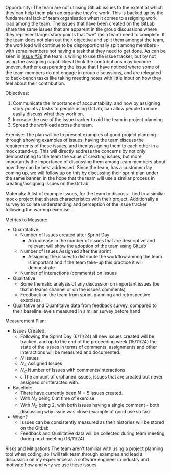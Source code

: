 Opportunity:
The team are not utilising GitLab issues to the extent at which they can help them plan an organise they're work. This is backed up by the fundamental lack of team organisation when it comes to assigning work load among the team. The issues that have been created on the GitLab share the same issues that are apparent in the group discussions where they represent larger story points that "we" (as a team) need to complete. If the team does not plan out their objective and split them amongst the team, the workload will continue to be disproportionally split among members - with some members not having a task that they need to get done. As can be seen in [Issue #36](https://stgit.dcs.gla.ac.uk/team-project-h/2024/sh17/sh17-main/-/issues/36) the team is willing to use the issue tracker, but by not using the assigning capabilities I think the contributions may become uneven, further exasperating the issue that I have noticed where some of the team members do not engage in group discussions, and are relegated to back-bench tasks like taking meeting notes with little input on how they feel about their contribution.

Objectives:
1. Communicate the importance of accountability, and how by assigning story points / tasks to people using GitLab, can allow people to more easily discuss what they work on.
2. Increase the use of the issue tracker to aid the team in project planning
3. Spread the workload across the team.

Exercise:
The plan will be to present examples of good project planning - through showing examples of issues, having the team discuss the requirements of these issues, and then assigning them to each other in a mock stand-up.
This will directly address the concerns by not only demonstrating to the team the value of creating issues, but more importantly the importance of discussing them among team members about how they can be best addressed.
Since the team, has a customer day coming up, we will follow up on this by discussing their sprint plan under the same banner, in the hope that the team will use a similar process in creating/assigning issues on the GitLab.

Materials:
A list of example issues, for the team to discuss - tied to a similiar mock-project that shares characteristics with their project. 
Additionally a survey to collate understanding and perception of the issue tracker following the warmup exercise.

Metrics to Measure:
- Quantitative:
	- Number of Issues created after Sprint Day
		- An increase in the number of issues that are descriptive and relevant will show the adoption of the team using GitLab
	- Number of Issues Assigned after the sprint
		- Assigning the issues to distribute the workflow among the team is important and if the team take-up this practice it will demonstrate 
	- Number of interactions (comments) on issues
- Qualitative
	- Some thematic analysis of any discussion on important issues (be that in teams channel or on the issues comments)
	- Feedback on the team from sprint-planning and retrospective exercises.
- Qualitative and Quantitaive data from feedback survey, compared to their baseline levels measured in similiar survey before hand

Measurement Plan:
- Issues Created:
	- Following the Sprint Day (6/11/24) all new issues created will be tracked, and up to the end of the preceeding week (15/11/24) the state of the issues in terms of comments, assignments and other interactions will be measured and documented.
	- $N$ Issues
	- $N_A$ Assigned Issues
	- $N_C$ Number of Issues with comments/Interactions
	- $\epsilon$ The amount of orphaned issues, issues that are created but never assigned or interacted with.
- Baseline:
	- There have currently been $N = 5$ issues created.
	- With $N_A$ being 0 at time of exercise
	- With $N_C$ being 2, with both issues having a single comment - both discussing why issue was close (example of good use so far)
- When?
	- Issues can be consistently measured as their histories will be stored on the GitLab
	- Feedback and Qualitative data will be collected during team meeting during next meeting (13/11/24)

Risks and Mitigations
The team aren't familiar with using a project planning tool when coding, so I will talk team through examples and lead a discussion on my experience as a software engineer in industry and motivate how and why we use these issues.
 